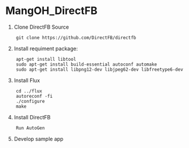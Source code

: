 # MangOH_DirectFB
1. Clone DirectFB Source
```
	git clone https://github.com/DirectFB/directfb
```
2. Install requiment package:
```
	apt-get install libtool
	sudo apt-get install build-essential autoconf automake
	sudo apt-get install libpng12-dev libjpeg62-dev libfreetype6-dev
```
3. Install Flux	
```	
	cd ../flux
 	autoreconf -fi
	./configure
	make
```
4. Install DirectFB
```
	Run AutoGen
```
5. Develop sample app
